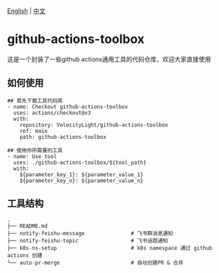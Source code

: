 [English](README.md) | [中文](README_zh.md)

# github-actions-toolbox
这是一个封装了一些github actions通用工具的代码仓库，欢迎大家直接使用

## 如何使用
```
## 首先下载工具代码库
- name: Checkout github-actions-toolbox
  uses: actions/checkout@v3
  with:
    repository: VelocityLight/github-actions-toolbox
    ref: main
    path: github-actions-toolbox

## 使用你所需要的工具
- name: Use tool
  uses: ./github-actions-toolbox/${tool_path}
  with:
    ${parameter_key_1}: ${parameter_value_1}
    ${parameter_key_n}: ${parameter_value_n}
```

## 工具结构
```
.
├── README.md
├── notify-feishu-message               # 飞书群消息通知
├── notify-feishu-topic                 # 飞书话题通知
├── k8s-ns-setup                        # k8s namespace 通过 github actions 创建
└── auto-pr-merge                       # 自动创建PR & 合并
```
